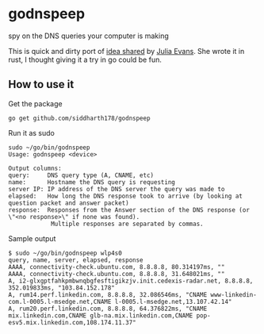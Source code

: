 # godnspeep
spy on the DNS queries your computer is making

This is quick and dirty port of [idea shared](http://jvns.ca/blog/2021/03/31/dnspeep-tool/) by [Julia Evans](https://twitter.com/b0rk). She wrote it in rust, I thought giving it a try in go could be fun.


## How to use it

Get the package
```
go get github.com/siddharth178/godnspeep
```

Run it as sudo
```
sudo ~/go/bin/godnspeep 
Usage: godnspeep <device>

Output columns:
query:     DNS query type (A, CNAME, etc)
name:      Hostname the DNS query is requesting
server IP: IP address of the DNS server the query was made to
elapsed:   How long the DNS response took to arrive (by looking at question packet and answer packet)
response:  Responses from the Answer section of the DNS response (or \"<no response>\" if none was found).
			Multiple responses are separated by commas.
```

Sample output
```
$ sudo ~/go/bin/godnspeep wlp4s0
query, name, server, elapsed, response
AAAA, connectivity-check.ubuntu.com, 8.8.8.8, 80.314197ms, ""
AAAA, connectivity-check.ubuntu.com, 8.8.8.8, 31.648021ms, ""
A, i2-glxgptfahkpmbwnqbgfesftigikzjv.init.cedexis-radar.net, 8.8.8.8, 352.019833ms, "103.84.152.178"
A, rum14.perf.linkedin.com, 8.8.8.8, 32.086546ms, "CNAME www-linkedin-com.l-0005.l-msedge.net,CNAME l-0005.l-msedge.net,13.107.42.14"
A, rum20.perf.linkedin.com, 8.8.8.8, 64.376822ms, "CNAME mix.linkedin.com,CNAME glb-na.mix.linkedin.com,CNAME pop-esv5.mix.linkedin.com,108.174.11.37"
```
